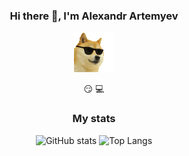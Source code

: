 <div align="center"> 
  <h3>Hi there 👋, I'm Alexandr Artemyev</h3>

  ![](https://github.com/Mogost/Mogost/blob/6ac54a99355463393f517e79f3789ac63655ad0a/cool-doge.gif)

  😏 💻
  
  <h3>My stats</h3>
  
  ![GitHub stats](https://github-readme-stats.vercel.app/api?username=Mogost&show_icons=true&theme=dracula&count_private=true)
  ![Top Langs](https://github-readme-stats.vercel.app/api/top-langs/?username=Mogost&layout=compact&theme=dracula)

</div>
